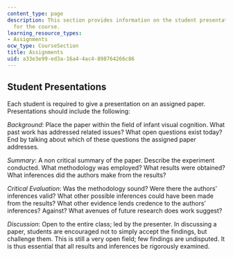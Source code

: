 ```yaml
---
content_type: page
description: This section provides information on the student presentations required
  for the course.
learning_resource_types:
- Assignments
ocw_type: CourseSection
title: Assignments
uid: a33e3e99-ed3a-16a4-4ac4-898764266c86
---
```


Student Presentations
---------------------

Each student is required to give a presentation on an assigned paper. Presentations should include the following:

_Background_: Place the paper within the field of infant visual cognition. What past work has addressed related issues? What open questions exist today? End by talking about which of these questions the assigned paper addresses.

_Summary_: A non critical summary of the paper. Describe the experiment conducted. What methodology was employed? What results were obtained? What inferences did the authors make from the results?

_Critical Evaluation_: Was the methodology sound? Were there the authors’ inferences valid? What other possible inferences could have been made from the results? What other evidence lends credence to the authors’ inferences? Against? What avenues of future research does work suggest?

_Discussion_: Open to the entire class; led by the presenter. In discussing a paper, students are encouraged not to simply accept the findings, but challenge them. This is still a very open field; few findings are undisputed. It is thus essential that all results and inferences be rigorously examined.